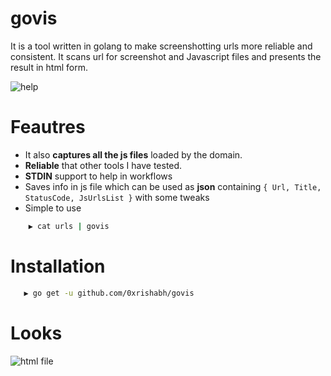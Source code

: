 # govis

It is a tool written in golang to make screenshotting urls more reliable and consistent. It scans url for screenshot and Javascript files and presents the result in html form.

![help](https://i.ibb.co/b26QhpL/carbon-1.png)

# Feautres

* It also **captures all the js files** loaded by the domain.
* **Reliable** that other tools I have tested.
* **STDIN** support to help in workflows
* Saves info in js file which can be used as **json** containing 
 `{
    Url,
    Title,
    StatusCode,
    JsUrlsList
  }` with some tweaks
* Simple to use 
```bash 
    ▶ cat urls | govis
```

# Installation

```bash
   ▶ go get -u github.com/0xrishabh/govis

```

# Looks 

![html file](https://i.ibb.co/rcNsDz4/Screenshot-from-2020-07-12-02-31-59.jpg)
